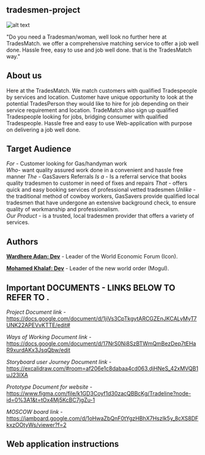 ## tradesmen-project

![alt text](https://res.cloudinary.com/quotezone/images/q_auto/v1626350510/wp/tradesman-insurance/tradesman-insurance.png?_i=AA)

"Do you need a Tradesman/woman, well look no further here at TradesMatch. we offer a comprehensive matching service to offer a job well done. Hassle free, easy to use and job well done. that is the TradesMatch way."

## About us

Here at the TradesMatch. We match customers with qualified Tradespeople by services and location. Customer have unique opportunity to look at the potential TradesPerson they would like to hire for job depending on their service requirement and location.
TradeMatch also sign up qualified Tradespeople looking for jobs, bridging consumer with qualified Tradespeople. Hassle free and easy to use Web-application with purpose on delivering a job well done.

## Target Audience

_For_ - Customer looking for Gas/handyman work  
_Who_- want quality assured work done in a convenient and hassle free manner
_The_ - GasSavers Referrals
_Is a_ - Is a referral service that books quality tradesmen to customer in need of fixes and repairs
_That_ - offers quick and easy booking services of professional vetted tradesmen
_Unlike_ - the traditional method of cowboy workers, GasSavers provide qualified local tradesmen that have undergone an extensive background check, to ensure quality of workmanship and professionalism.  
_Our Product_ - is a trusted, local tradesmen provider that offers a variety of services.

## Authors

**[Wardhere Adan: Dev](https://github.com/Wardhere1)** - Leader of the World Economic Forum (Icon).

**[Mohamed Khalaf: Dev](https://github.com/MohamedKhalaf92)** - Leader of the new world order (Mogul).

## Important DOCUMENTS - LINKS BELOW TO REFER TO .

_Project Document link_ - https://docs.google.com/document/d/1jiVs3CpTkgytARCGZEnJKCALyMyT7UNK22APEVvKTTE/edit#

_Ways of Working Document link_ - https://docs.google.com/document/d/17NrS0Ni8SzBTWmQmBezDep7tEHaR9xurdAKx3JsqQbw/edit

_Storyboard user Journey Document link_ - https://excalidraw.com/#room=af206e1c8dabaa4cd063,djHNeS_42xMVQB1uJ23IXA

_Prototype Document for website_ - https://www.figma.com/file/k1GD3Coyf1d30zacQBBcKg/Tradeline?node-id=0%3A1&t=tOx4Mj5KcBC7jgZu-1

_MOSCOW board link_ - https://jamboard.google.com/d/1oHwaZbQnF0tYgzHBhX7HszIk5y_8cXS8DFkxzOOtyWs/viewer?f=2

## Web application instructions
